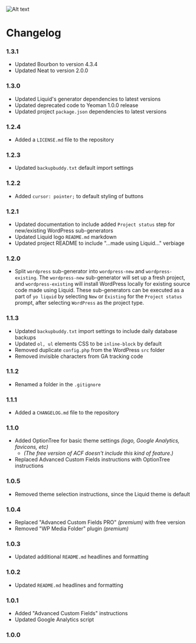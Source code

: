 ![Alt text](http://ryanaltvater.com/assets/img/logo-liquid.png "Liquid - A Yeoman Generator")

# Changelog

### 1.3.1

- Updated Bourbon to version 4.3.4
- Updated Neat to version 2.0.0

### 1.3.0

- Updated Liquid's generator dependencies to latest versions
- Updated deprecated code to Yeoman 1.0.0 release
- Updated project `package.json` dependencies to latest versions

### 1.2.4

- Added a `LICENSE.md` file to the repository

### 1.2.3

- Updated `backupbuddy.txt` default import settings

### 1.2.2

- Added `cursor: pointer;` to default styling of buttons

### 1.2.1

- Updated documentation to include added `Project status` step for new/existing WordPress sub-generators
- Updated Liquid logo `README.md` markdown
- Updated project README to include "...made using Liquid..." verbiage

### 1.2.0

- Split `wordpress` sub-generator into `wordpress-new` and `wordpress-existing`. The `wordpress-new` sub-generator will set up a fresh project, and `wordpress-existing` will install WordPress locally for existing source code made using Liquid. These sub-generators can be executed as a part of `yo liquid` by selecting `New` or `Existing` for the `Project status` prompt, after selecting `WordPress` as the project type.

### 1.1.3

- Updated `backupbuddy.txt` import settings to include daily database backups
- Updated `ol, ul` elements CSS to be `inline-block` by default
- Removed duplicate `config.php` from the WordPress `src` folder
- Removed invisible characters from GA tracking code

### 1.1.2

- Renamed a folder in the `.gitignore`

### 1.1.1

- Added a `CHANGELOG.md` file to the repository

### 1.1.0

- Added OptionTree for basic theme settings *(logo, Google Analytics, favicons, etc)*
  - *(The free version of ACF doesn't include this kind of feature.)*
- Replaced Advanced Custom Fields instructions with OptionTree instructions

### 1.0.5

- Removed theme selection instructions, since the Liquid theme is default

### 1.0.4

- Replaced "Advanced Custom Fields PRO" *(premium)* with free version
- Removed "WP Media Folder" plugin *(premium)*

### 1.0.3

- Updated additional `README.md` headlines and formatting

### 1.0.2

- Updated `README.md` headlines and formatting

### 1.0.1

- Added "Advanced Custom Fields" instructions
- Updated Google Analytics script

### 1.0.0